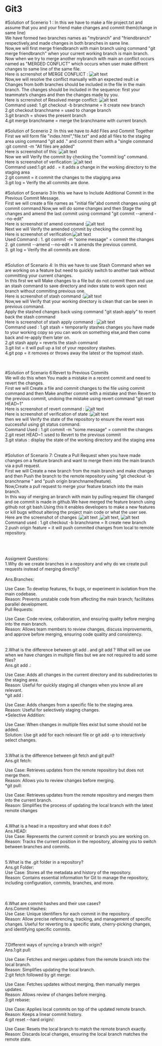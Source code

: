 # Git3
#Solution of Scenerio 1 : In this we have to make a file project.txt and assume that you and your friend make changes and commit them(change in same line)<br>
We have formed two branches names as "mybranch" and "friendbranch" respectively,and made changes in both branches in same line.<br>
Now,we will first merge friendbranch with main branch using command "git merge friendbranch" when your current working branch is main branch.<br>
Now when we try to merge another mybranch with main an conflict occurs named as "MERGED CONFLICT" which occurs when user make diffrent changes to same line of the same file.<br>
Here is scrrenshot of MERGE CONFLICT : ![alt text](<merge conlict ss.jpg>)                      <br>
Now,we will resolve the conflict manually with an expected reult i.e  Changes from both branches should be included in the file in the main branch. The changes should be included in the sequence: first your teammate’s changes and then the changes made by you.<br>
Here is scrrenshot of Resolved merge conflict: ![alt text](<ss of solved merge conflict.jpg>)           <br>
Command used: 1.git checkout -b branchname = It create new branch <br>
              2.git checkout branchname = used to change branch <br>
              3.git branch = shows the present branch <br>
              4.git merge branchname = merge the branchname with current branch. 
        <br>
<br>
#Solution of  Scenerio 2 :In this we have to  Add Files and Commit Together <br>
First we will form file "index.html","file.txt" and add all files to the staging area using command "git add ." and commit them with a "single command :git commit -m "All files are added"<br>
Here is screenshot of this: ![alt text](<ss second scenerio.jpg>)     <br>
Now we will Verify the commit by checking the "commit log" command.<br>
Here is screenshot of verification: ![alt text](<ss verification second.jpg>)    <br>
Command used:1.git add . = it adds a change in the working directory to the staging area <br>
            2.git commit = it commit the changes to the stagigng area <br>
            3.git log = Verify the all commits are done.
            <br>
            <br>
 #Solution of Scenario 3:In this we have to Include Additional Commit in the Previous Commit Message.<br>
 First we will create a file names as "initial file"abd commit changes using git commit command.Now,we will do some changes and then Stage the changes and amend the last commit using command "git commit --amend --no-edit"<br>
Here is screenshot of amend command :![alt text](<amend ss.jpg>)   <br>
Next we will Verify the amended commit by checking the commit log <br>
Here is screenshot of verification:![alt text](<ss verify 3rd.jpg>)    <br>
Used Command : 1. git commit -m "some message" = commit the changes <br>
               2. git commit --amend --no-edit = It amends the previous commit.<br>
               3. git log = Verify the all commits are done.<br>
               <br>
               <br>
#Solution of Scenario 4: In this we have to use Stash Command when we are working on a feature but need to quickly switch to another task without committing your current changes.  <br>
In this first we will Make changes to a file but do not commit them and use an stash command to save directory and index state to work upon next branch without commiting previous one.<br>
Here is screenshot of stash command :![alt text](<ss stash .jpg>)   <br>
Now,we will Verify that your working directory is clean that can be seen in previous command.<br>
Apply the stashed changes back using command "git stash apply" to revert back the stash command<br>
Here is screenshot of stash apply command :  ![alt text](<ss stash apply.jpg>)    <br>
Command used : 1.git stash = temporarily stashes changes you have made to your working copy so you can work on something else,and then come back and re-apply them later on.<br>
               2.git stash apply = reverts the stash command <br>
               3.git list = it will pull up a list of your repository stashes.<br>
               4.git pop = it removes or throws away the latest or the topmost stash.<br>
               <br>
               <br>

#Solution of Scenario 6:Revert to Previous Commits <br>
We will do this when You made a mistake in a recent commit and need to revert the changes. <br>
First we will  Create a file and commit changes to the file using commit command and then Make another commit with a mistake and then Revert to the previous commit, undoing the mistake using revert command "git reset HEAD~1"<br>
Here is screenshot of revert command :  ![alt text](<ss scenerio6.jpg>)    <br>
Here is screenshot of verification of state :![alt text](<ss scenerio6.jpg>)
<br>
then we will Verify the state of the repository to ensure the revert was successful using git status command. <br>
Command Used : 1.git commit -m "some message" = commit the changes <br>
               2.git reset HEAD~1 :used to Revert to the previous commit<br>
               3.git status : display the state of the working directory and the staging area<br>
               <br>
               <br>
#Solution of Scenario 7: Create a Pull Request when you have made changes on a feature branch and want to merge them into the main branch via a pull request. <br>
First we will Create a new branch from the main branch and make changes and then Push the branch to the remote repository using "git checkout -b branchname " and "push origin branchname(feature).<br>
Now,Create a pull request to merge your feature branch into the main branch.<br>
In this way of merging an branch with main by pulling request file changed and oe commit is made in github.We have merged the feature branch using github not git bash.Using this it enables developers to make a new features or kill bugs without altering the project main code or what the user see.<br>
Here are the screenshot of changes :![alt text](<ss change1.jpg>) ,![alt text](<ss change2.jpg>), ![alt text](<ss change3.jpg>)   <br>
Command used : 1.git checkout -b branchname = It create new branch <br>
               2.push origin feature = it will push commited changes from local to remote repository.<br>
               <br>
               <br>
               <br>
               <br>
Assigment Questions: <br>
1.Why do we create branches in a repository and why do we create pull requests instead of merging directly?<br>
<br>
Ans.Branches:<br>

Use Case: To develop features, fix bugs, or experiment in isolation from the main codebase.<br>
Reason: Prevents unstable code from affecting the main branch; facilitates parallel development.<br>
Pull Requests:<br>

Use Case: Code review, collaboration, and ensuring quality before merging into the main branch.<br>
Reason: Allows team members to review changes, discuss improvements, and approve before merging, ensuring code quality and consistency.  <br>
<br>
<br>
2.What is the difference between git add . and git add <filename>? What will we use when we have changes in multiple files but we are not required to add some files?<br>
Ans.git add .:<br>

Use Case: Adds all changes in the current directory and its subdirectories to the staging area.<br>
Reason: Useful for quickly staging all changes when you know all are relevant.<br>
*git add <filename>:<br>

Use Case: Adds changes from a specific file to the staging area.<br>
Reason: Useful for selectively staging changes.<br>
*Selective Addition:<br>

Use Case: When changes in multiple files exist but some should not be added.<br>
Solution: Use git add <filename> for each relevant file or git add -p to interactively select changes.<br>
<br>
<br>
3.What is the difference between git fetch and git pull?<br>
Ans.git fetch:<br>

Use Case: Retrieves updates from the remote repository but does not merge them.<br>
Reason: Allows you to review changes before merging.<br>
*git pull:<br>

Use Case: Retrieves updates from the remote repository and merges them into the current branch.<br>
Reason: Simplifies the process of updating the local branch with the latest remote changes<br>
<br>
<br>
4.What is a head in a repository and what does it do?<br>
Ans.HEAD:<br>
Use Case: Represents the current commit or branch you are working on.<br>
Reason: Tracks the current position in the repository, allowing you to switch between branches and commits.<br>
<br>
<br>
5.What is the .git folder in a repository?<br>
Ans.git Folder:<br>
Use Case: Stores all the metadata and history of the repository.<br>
Reason: Contains essential information for Git to manage the repository, including configuration, commits, branches, and more. <br>   
<br>
<br>
6.What are commit hashes and their use cases?<br>
Ans.Commit Hashes:<br>
Use Case: Unique identifiers for each commit in the repository.<br>
Reason: Allow precise referencing, tracking, and management of specific changes. Useful for reverting to a specific state, cherry-picking changes, and identifying specific commits.  <br>
<br>
<br>
7.Different ways of syncing a branch with origin?<br>
Ans.1:git pull:<br>

Use Case: Fetches and merges updates from the remote branch into the local branch.<br>
Reason: Simplifies updating the local branch.<br>
2:git fetch followed by git merge:<br>

Use Case: Fetches updates without merging, then manually merges updates.<br>
Reason: Allows review of changes before merging.<br>
3:git rebase:<br>

Use Case: Applies local commits on top of the updated remote branch.<br>
Reason: Keeps a linear commit history.<br>
4:git reset --hard origin/<branch>:<br>

Use Case: Resets the local branch to match the remote branch exactly.<br>
Reason: Discards local changes, ensuring the local branch matches the remote state.<br>









    

